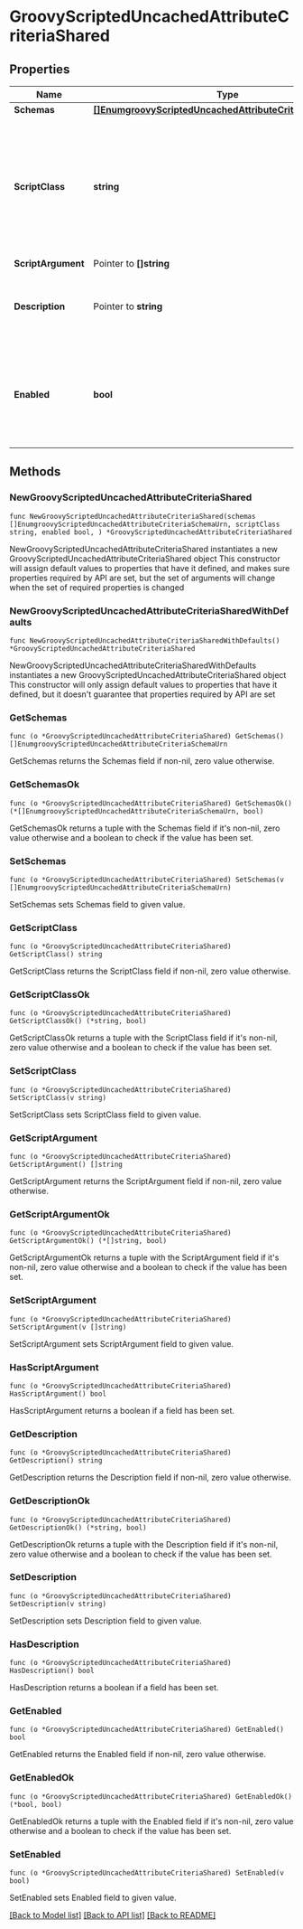 # GroovyScriptedUncachedAttributeCriteriaShared

## Properties

Name | Type | Description | Notes
------------ | ------------- | ------------- | -------------
**Schemas** | [**[]EnumgroovyScriptedUncachedAttributeCriteriaSchemaUrn**](EnumgroovyScriptedUncachedAttributeCriteriaSchemaUrn.md) |  | 
**ScriptClass** | **string** | The fully-qualified name of the Groovy class providing the logic for the Groovy Scripted Uncached Attribute Criteria. | 
**ScriptArgument** | Pointer to **[]string** |  | [optional] 
**Description** | Pointer to **string** | A description for this Uncached Attribute Criteria | [optional] 
**Enabled** | **bool** | Indicates whether this Uncached Attribute Criteria is enabled for use in the server. | 

## Methods

### NewGroovyScriptedUncachedAttributeCriteriaShared

`func NewGroovyScriptedUncachedAttributeCriteriaShared(schemas []EnumgroovyScriptedUncachedAttributeCriteriaSchemaUrn, scriptClass string, enabled bool, ) *GroovyScriptedUncachedAttributeCriteriaShared`

NewGroovyScriptedUncachedAttributeCriteriaShared instantiates a new GroovyScriptedUncachedAttributeCriteriaShared object
This constructor will assign default values to properties that have it defined,
and makes sure properties required by API are set, but the set of arguments
will change when the set of required properties is changed

### NewGroovyScriptedUncachedAttributeCriteriaSharedWithDefaults

`func NewGroovyScriptedUncachedAttributeCriteriaSharedWithDefaults() *GroovyScriptedUncachedAttributeCriteriaShared`

NewGroovyScriptedUncachedAttributeCriteriaSharedWithDefaults instantiates a new GroovyScriptedUncachedAttributeCriteriaShared object
This constructor will only assign default values to properties that have it defined,
but it doesn't guarantee that properties required by API are set

### GetSchemas

`func (o *GroovyScriptedUncachedAttributeCriteriaShared) GetSchemas() []EnumgroovyScriptedUncachedAttributeCriteriaSchemaUrn`

GetSchemas returns the Schemas field if non-nil, zero value otherwise.

### GetSchemasOk

`func (o *GroovyScriptedUncachedAttributeCriteriaShared) GetSchemasOk() (*[]EnumgroovyScriptedUncachedAttributeCriteriaSchemaUrn, bool)`

GetSchemasOk returns a tuple with the Schemas field if it's non-nil, zero value otherwise
and a boolean to check if the value has been set.

### SetSchemas

`func (o *GroovyScriptedUncachedAttributeCriteriaShared) SetSchemas(v []EnumgroovyScriptedUncachedAttributeCriteriaSchemaUrn)`

SetSchemas sets Schemas field to given value.


### GetScriptClass

`func (o *GroovyScriptedUncachedAttributeCriteriaShared) GetScriptClass() string`

GetScriptClass returns the ScriptClass field if non-nil, zero value otherwise.

### GetScriptClassOk

`func (o *GroovyScriptedUncachedAttributeCriteriaShared) GetScriptClassOk() (*string, bool)`

GetScriptClassOk returns a tuple with the ScriptClass field if it's non-nil, zero value otherwise
and a boolean to check if the value has been set.

### SetScriptClass

`func (o *GroovyScriptedUncachedAttributeCriteriaShared) SetScriptClass(v string)`

SetScriptClass sets ScriptClass field to given value.


### GetScriptArgument

`func (o *GroovyScriptedUncachedAttributeCriteriaShared) GetScriptArgument() []string`

GetScriptArgument returns the ScriptArgument field if non-nil, zero value otherwise.

### GetScriptArgumentOk

`func (o *GroovyScriptedUncachedAttributeCriteriaShared) GetScriptArgumentOk() (*[]string, bool)`

GetScriptArgumentOk returns a tuple with the ScriptArgument field if it's non-nil, zero value otherwise
and a boolean to check if the value has been set.

### SetScriptArgument

`func (o *GroovyScriptedUncachedAttributeCriteriaShared) SetScriptArgument(v []string)`

SetScriptArgument sets ScriptArgument field to given value.

### HasScriptArgument

`func (o *GroovyScriptedUncachedAttributeCriteriaShared) HasScriptArgument() bool`

HasScriptArgument returns a boolean if a field has been set.

### GetDescription

`func (o *GroovyScriptedUncachedAttributeCriteriaShared) GetDescription() string`

GetDescription returns the Description field if non-nil, zero value otherwise.

### GetDescriptionOk

`func (o *GroovyScriptedUncachedAttributeCriteriaShared) GetDescriptionOk() (*string, bool)`

GetDescriptionOk returns a tuple with the Description field if it's non-nil, zero value otherwise
and a boolean to check if the value has been set.

### SetDescription

`func (o *GroovyScriptedUncachedAttributeCriteriaShared) SetDescription(v string)`

SetDescription sets Description field to given value.

### HasDescription

`func (o *GroovyScriptedUncachedAttributeCriteriaShared) HasDescription() bool`

HasDescription returns a boolean if a field has been set.

### GetEnabled

`func (o *GroovyScriptedUncachedAttributeCriteriaShared) GetEnabled() bool`

GetEnabled returns the Enabled field if non-nil, zero value otherwise.

### GetEnabledOk

`func (o *GroovyScriptedUncachedAttributeCriteriaShared) GetEnabledOk() (*bool, bool)`

GetEnabledOk returns a tuple with the Enabled field if it's non-nil, zero value otherwise
and a boolean to check if the value has been set.

### SetEnabled

`func (o *GroovyScriptedUncachedAttributeCriteriaShared) SetEnabled(v bool)`

SetEnabled sets Enabled field to given value.



[[Back to Model list]](../README.md#documentation-for-models) [[Back to API list]](../README.md#documentation-for-api-endpoints) [[Back to README]](../README.md)


